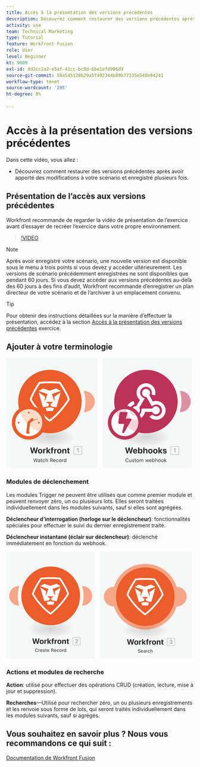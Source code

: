 ```yaml
---
title: Accès à la présentation des versions précédentes
description: Découvrez comment restaurer des versions précédentes après avoir apporté des modifications à votre scénario et les avoir enregistrées dans [!DNL Adobe Workfront Fusion].
activity: use
team: Technical Marketing
type: Tutorial
feature: Workfront Fusion
role: User
level: Beginner
kt: 9009
exl-id: dd2cc2a2-e5af-41cc-bc0d-6be1efd996d9
source-git-commit: 58a545120b29a5f492344b89b77235e548e94241
workflow-type: tm+mt
source-wordcount: '295'
ht-degree: 0%

---
```


# Accès à la présentation des versions précédentes

Dans cette vidéo, vous allez :

* Découvrez comment restaurer des versions précédentes après avoir apporté des modifications à votre scénario et enregistré plusieurs fois.

## Présentation de l’accès aux versions précédentes

Workfront recommande de regarder la vidéo de présentation de l’exercice avant d’essayer de recréer l’exercice dans votre propre environnement.

>[!VIDEO](https://video.tv.adobe.com/v/335268/?quality=12)

>[!NOTE]
>
>Après avoir enregistré votre scénario, une nouvelle version est disponible sous le menu à trois points si vous devez y accéder ultérieurement. Les versions de scénario précédemment enregistrées ne sont disponibles que pendant 60 jours. Si vous devez accéder aux versions précédentes au-delà des 60 jours à des fins d’audit, Workfront recommande d’enregistrer un plan directeur de votre scénario et de l’archiver à un emplacement convenu.

>[!TIP]
>
>Pour obtenir des instructions détaillées sur la manière d’effectuer la présentation, accédez à la section [Accès à la présentation des versions précédentes](https://experienceleague.adobe.com/docs/workfront-learn/tutorials-workfront/fusion/exercises/access-previous-versions.html?lang=en) exercice.

## Ajouter à votre terminologie

![Une image d’un enregistrement Watch et d’un module webhook personnalisé](assets/understand-the-basics-3.png)

### Modules de déclenchement

Les modules Trigger ne peuvent être utilisés que comme premier module et peuvent renvoyer zéro, un ou plusieurs lots. Elles seront traitées individuellement dans les modules suivants, sauf si elles sont agrégées.

**Déclencheur d’interrogation (horloge sur le déclencheur)**: fonctionnalités spéciales pour effectuer le suivi du dernier enregistrement traité.

**Déclencheur instantané (éclair sur déclencheur)**: déclenché immédiatement en fonction du webhook.

![Image d’un enregistrement de création et d’un module de recherche](assets/understand-the-basics-4.png)

### Actions et modules de recherche

**Action**: utilisé pour effectuer des opérations CRUD (création, lecture, mise à jour et suppression).

**Recherches**—Utilisé pour rechercher zéro, un ou plusieurs enregistrements et les renvoie sous forme de lots, qui seront traités individuellement dans les modules suivants, sauf si agrégés.

## Vous souhaitez en savoir plus ? Nous vous recommandons ce qui suit :

[Documentation de Workfront Fusion](https://experienceleague.adobe.com/docs/workfront/using/adobe-workfront-fusion/workfront-fusion-2.html?lang=en)
